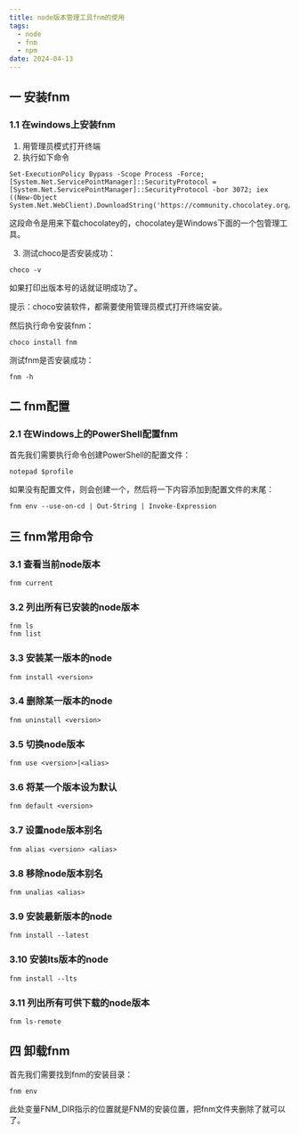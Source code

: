 ```yaml
---
title: node版本管理工具fnm的使用
tags:
  - node
  - fnm
  - npm
date: 2024-04-13
---
```


## 一 安装fnm

### 1.1 在windows上安装fnm

1. 用管理员模式打开终端
2. 执行如下命令

```shell
Set-ExecutionPolicy Bypass -Scope Process -Force; [System.Net.ServicePointManager]::SecurityProtocol = [System.Net.ServicePointManager]::SecurityProtocol -bor 3072; iex ((New-Object System.Net.WebClient).DownloadString('https://community.chocolatey.org/install.ps1'))
```

这段命令是用来下载chocolatey的，chocolatey是Windows下面的一个包管理工具。

3. 测试choco是否安装成功：

```shell
choco -v
```

如果打印出版本号的话就证明成功了。

提示：choco安装软件，都需要使用管理员模式打开终端安装。

然后执行命令安装fnm：

```shell
choco install fnm
```

测试fnm是否安装成功：

```shell
fnm -h
```

## 二 fnm配置

### 2.1 在Windows上的PowerShell配置fnm

首先我们需要执行命令创建PowerShell的配置文件：

```shell
notepad $profile
```

如果没有配置文件，则会创建一个，然后将一下内容添加到配置文件的末尾：

```txt
fnm env --use-on-cd | Out-String | Invoke-Expression
```

## 三 fnm常用命令

### 3.1 查看当前node版本

```shell
fnm current
```

### 3.2 列出所有已安装的node版本

```shell
fnm ls
fnm list
```

### 3.3 安装某一版本的node

```shell
fnm install <version>
```

### 3.4 删除某一版本的node

```shell
fnm uninstall <version>
```

### 3.5 切换node版本

```shell
fnm use <version>|<alias>
```

### 3.6 将某一个版本设为默认

```shell
fnm default <version>
```

### 3.7 设置node版本别名

```shell
fnm alias <version> <alias>
```

### 3.8 移除node版本别名

```shell
fnm unalias <alias>
```

### 3.9 安装最新版本的node

```shell
fnm install --latest
```

### 3.10 安装lts版本的node

```shell
fnm install --lts
```

### 3.11 列出所有可供下载的node版本

```shell
fnm ls-remote
```

## 四 卸载fnm

首先我们需要找到fnm的安装目录：

```shell
fnm env
```

此处变量FNM_DIR指示的位置就是FNM的安装位置，把fnm文件夹删除了就可以了。